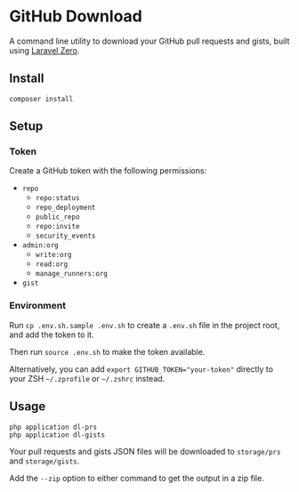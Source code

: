 # GitHub Download

A command line utility to download your GitHub pull requests and gists, built using [Laravel Zero](https://laravel-zero.com/).

## Install

```
composer install
```

## Setup

### Token

Create a GitHub token with the following permissions:

* `repo`
    * `repo:status`
    * `repo_deployment`
    * `public_repo`
    * `repo:invite`
    * `security_events`
* `admin:org`
    * `write:org`
    * `read:org`
    * `manage_runners:org`
* `gist`

### Environment

Run `cp .env.sh.sample .env.sh` to create a `.env.sh` file in the project root, and add the token to it.

Then run `source .env.sh` to make the token available.

Alternatively, you can add `export GITHUB_TOKEN="your-token"` directly to your ZSH `~/.zprofile` or `~/.zshrc` instead.

## Usage

```
php application dl-prs
php application dl-gists
```

Your pull requests and gists JSON files will be downloaded to `storage/prs` and `storage/gists`.

Add the `--zip` option to either command to get the output in a zip file.
